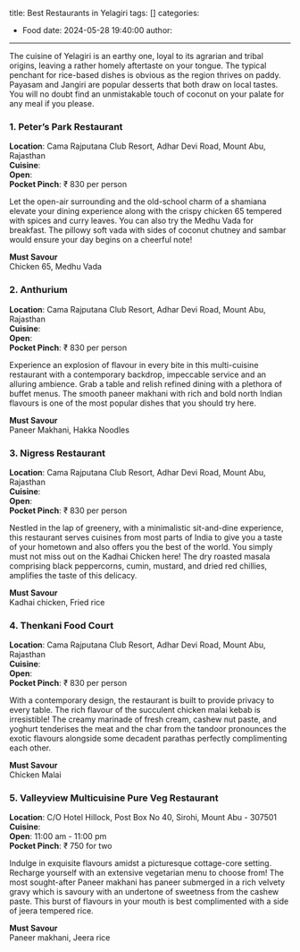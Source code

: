 title: Best Restaurants in Yelagiri
tags: []
categories:
  - Food
date: 2024-05-28 19:40:00
author:
---
The cuisine of Yelagiri is an earthy one, loyal to its agrarian and tribal origins, leaving a rather homely aftertaste on your tongue. The typical penchant for rice-based dishes is obvious as the region thrives on paddy. Payasam and Jangiri are popular desserts that both draw on local tastes. You will no doubt find an unmistakable touch of coconut on your palate for any meal if you please.  

### 1. Peter’s Park Restaurant
**Location**: Cama Rajputana Club Resort, Adhar Devi Road, Mount Abu, Rajasthan<br>
**Cuisine**:<br>
**Open**:<br>
**Pocket Pinch**: ₹ 830 per person

Let the open-air surrounding and the old-school charm of a shamiana elevate your dining experience along with the crispy chicken 65 tempered with spices and curry leaves. You can also try the Medhu Vada for breakfast. The pillowy soft vada with sides of coconut chutney and sambar would ensure your day begins on a cheerful note!   

**Must Savour**<br>
Chicken 65, Medhu Vada


### 2. Anthurium
**Location**: Cama Rajputana Club Resort, Adhar Devi Road, Mount Abu, Rajasthan<br>
**Cuisine**:<br>
**Open**:<br>
**Pocket Pinch**: ₹ 830 per person

Experience an explosion of flavour in every bite in this multi-cuisine restaurant with a contemporary backdrop, impeccable service and an alluring ambience. Grab a table and relish refined dining with a plethora of buffet menus. The smooth paneer makhani with rich and bold north Indian flavours is one of the most popular dishes that you should try here.   

**Must Savour**<br>
Paneer Makhani, Hakka Noodles


### 3. Nigress Restaurant
**Location**: Cama Rajputana Club Resort, Adhar Devi Road, Mount Abu, Rajasthan<br>
**Cuisine**:<br>
**Open**:<br>
**Pocket Pinch**: ₹ 830 per person

Nestled in the lap of greenery, with a minimalistic sit-and-dine experience, this restaurant serves cuisines from most parts of India to give you a taste of your hometown and also offers you the best of the world. You simply must not miss out on the Kadhai Chicken here! The dry roasted masala comprising black peppercorns, cumin, mustard, and dried red chillies, amplifies the taste of this delicacy.

**Must Savour**<br>
Kadhai chicken, Fried rice


### 4. Thenkani Food Court
**Location**: Cama Rajputana Club Resort, Adhar Devi Road, Mount Abu, Rajasthan<br>
**Cuisine**:<br>
**Open**:<br>
**Pocket Pinch**: ₹ 830 per person

With a contemporary design, the restaurant is built to provide privacy to every table. The rich flavour of the succulent chicken malai kebab is irresistible! The creamy marinade of fresh cream, cashew nut paste, and yoghurt tenderises the meat and the char from the tandoor pronounces the exotic flavours alongside some decadent parathas perfectly complimenting each other.   

**Must Savour**<br>
Chicken Malai


### 5. Valleyview Multicuisine Pure Veg Restaurant
**Location**: C/O Hotel Hillock, Post Box No 40, Sirohi, Mount Abu - 307501<br>
**Cuisine**:<br>
**Open**: 11:00 am - 11:00 pm<br>
**Pocket Pinch**: ₹ 750 for two

Indulge in exquisite flavours amidst a picturesque cottage-core setting. Recharge yourself with an extensive vegetarian menu to choose from! The most sought-after Paneer makhani has paneer submerged in a rich velvety gravy which is savoury with an undertone of sweetness from the cashew paste. This burst of flavours in your mouth is best complimented with a side of jeera tempered rice.

**Must Savour**<br>
Paneer makhani, Jeera rice

